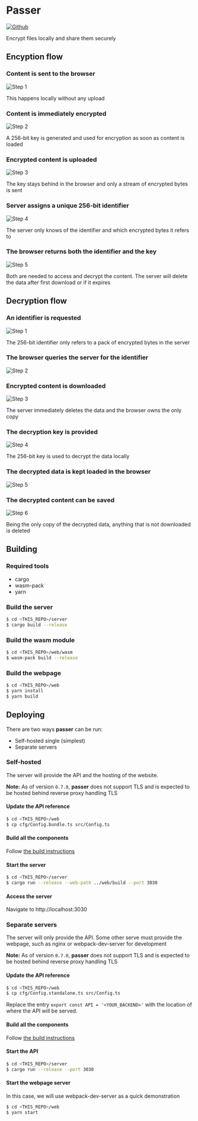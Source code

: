 # Passer
[![Github](https://github.com/m-lima/passer/actions/workflows/check.yml/badge.svg)](https://github.com/m-lima/passer/actions/workflows/check.yml)

Encrypt files locally and share them securely

## Encyption flow

### Content is sent to the browser
![Step 1](https://raw.githubusercontent.com/m-lima/passer/master/web/src/img/passer-flow-enc-1.svg)

This happens locally without any upload

### Content is immediately encrypted
![Step 2](https://raw.githubusercontent.com/m-lima/passer/master/web/src/img/passer-flow-enc-2.svg)

A 256-bit key is generated and used for encryption as soon as content is loaded

### Encrypted content is uploaded
![Step 3](https://raw.githubusercontent.com/m-lima/passer/master/web/src/img/passer-flow-enc-3.svg)

The key stays behind in the browser and only a stream of encrypted bytes is sent

### Server assigns a unique 256-bit identifier
![Step 4](https://raw.githubusercontent.com/m-lima/passer/master/web/src/img/passer-flow-enc-4.svg)

The server only knows of the identifier and which encrypted bytes it refers to

### The browser returns both the identifier and the key
![Step 5](https://raw.githubusercontent.com/m-lima/passer/master/web/src/img/passer-flow-enc-5.svg)

Both are needed to access and decrypt the content. The server will delete the data after first download or if it expires

## Decryption flow

### An identifier is requested
![Step 1](https://raw.githubusercontent.com/m-lima/passer/master/web/src/img/passer-flow-dec-1.svg)

The 256-bit identifier only refers to a pack of encrypted bytes in the server

### The browser queries the server for the identifier
![Step 2](https://raw.githubusercontent.com/m-lima/passer/master/web/src/img/passer-flow-dec-2.svg)

### Encrypted content is downloaded
![Step 3](https://raw.githubusercontent.com/m-lima/passer/master/web/src/img/passer-flow-dec-3.svg)

The server immediately deletes the data and the browser owns the only copy

### The decryption key is provided
![Step 4](https://raw.githubusercontent.com/m-lima/passer/master/web/src/img/passer-flow-dec-4.svg)

The 256-bit key is used to decrypt the data locally

### The decrypted data is kept loaded in the browser
![Step 5](https://raw.githubusercontent.com/m-lima/passer/master/web/src/img/passer-flow-dec-5.svg)

### The decrypted content can be saved
![Step 6](https://raw.githubusercontent.com/m-lima/passer/master/web/src/img/passer-flow-dec-6.svg)

Being the only copy of the decrypted data, anything that is not downloaded is deleted

## Building
### Required tools
* cargo
* wasm-pack
* yarn

### Build the server
```bash
$ cd <THIS_REPO>/server
$ cargo build --release
```

### Build the wasm module
```bash
$ cd <THIS_REPO>/web/wasm
$ wasm-pack build --release
```

### Build the webpage
```bash
$ cd <THIS_REPO>/web
$ yarn install
$ yarn build
```
## Deploying
There are two ways **passer** can be run:
* Self-hosted single (simplest)
* Separate servers

### Self-hosted
The server will provide the API and the hosting of the website.

**Note:** As of version `0.7.0`, **passer** does not support TLS and is expected to be hosted behind
reverse proxy handling TLS

#### Update the API reference
```bash
$ cd <THIS_REPO>/web
$ cp cfg/Config.bundle.ts src/Config.ts
```

#### Build all the components
Follow [the build instructions](#building)

#### Start the server

```bash
$ cd <THIS_REPO>/server
$ cargo run --release --web-path ../web/build --port 3030
```

#### Access the server
Navigate to http://localhost:3030

### Separate servers
The server will only provide the API. Some other serve must provide the webpage, such as nginx or
webpack-dev-server for development

**Note:** As of version `0.7.0`, **passer** does not support TLS and is expected to be hosted behind
reverse proxy handling TLS

#### Update the API reference
```bash
$ cd <THIS_REPO>/web
$ cp cfg/Config.standalone.ts src/Config.ts
```

Replace the entry `export const API = '<YOUR_BACKEND>'` with the location of where the API
will be served.

#### Build all the components
Follow [the build instructions](#building)

#### Start the API

```bash
$ cd <THIS_REPO>/server
$ cargo run --release --port 3030
```

#### Start the webpage server
In this case, we will use webpack-dev-server as a quick demonstration
```bash
$ cd <THIS_REPO>/web
$ yarn start
```
